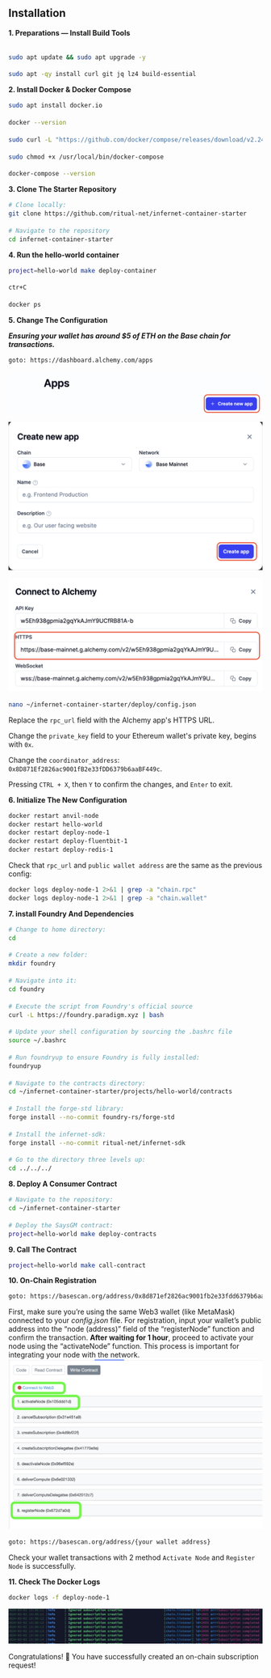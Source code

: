 ## Installation

  

**1. Preparations — Install Build Tools**

  

```bash

sudo apt update && sudo apt upgrade -y

sudo apt -qy install curl git jq lz4 build-essential

```

**2. Install Docker & Docker Compose**

```bash
sudo apt install docker.io

docker --version

sudo curl -L "https://github.com/docker/compose/releases/download/v2.24.5/docker-compose-$(uname -s)-$(uname -m)" -o /usr/local/bin/docker-compose

sudo chmod +x /usr/local/bin/docker-compose

docker-compose --version
```

**3. Clone The Starter Repository**

```bash
# Clone locally:
git clone https://github.com/ritual-net/infernet-container-starter

# Navigate to the repository
cd infernet-container-starter
```

**4. Run the hello-world container**
```bash
project=hello-world make deploy-container

ctr+C

docker ps
```

**5. Change The Configuration**

***Ensuring your wallet has around $5 of ETH on the Base chain for transactions.***
```bash
goto: https://dashboard.alchemy.com/apps
```

![enter image description here](https://raw.githubusercontent.com/kennode048/ritual/main/1.png)

![enter image description here](https://raw.githubusercontent.com/kennode048/ritual/main/2.png)

![enter image description here](https://raw.githubusercontent.com/kennode048/ritual/main/3.png)

```bash
nano ~/infernet-container-starter/deploy/config.json
```
Replace the `rpc_url` field with the Alchemy app's HTTPS URL.

Change the `private_key` field to your Ethereum wallet's private key, begins with `0x`.

Change the `coordinator_address`: `0x8D871Ef2826ac9001fB2e33fDD6379b6aaBF449c`.

Pressing `CTRL + X`, then `Y` to confirm the changes, and `Enter` to exit.

**6. Initialize The New Configuration**
```bash
docker restart anvil-node  
docker restart hello-world  
docker restart deploy-node-1  
docker restart deploy-fluentbit-1  
docker restart deploy-redis-1
```
Check that `rpc_url` and `public wallet address` are the same as the previous config:
```bash
docker logs deploy-node-1 2>&1 | grep -a "chain.rpc"
docker logs deploy-node-1 2>&1 | grep -a "chain.wallet"
```
**7. install Foundry And Dependencies**
```bash
# Change to home directory:  
cd  
  
# Create a new folder:  
mkdir foundry  
  
# Navigate into it:  
cd foundry  
  
# Execute the script from Foundry's official source  
curl -L https://foundry.paradigm.xyz | bash  
  
# Update your shell configuration by sourcing the .bashrc file  
source ~/.bashrc  
  
# Run foundryup to ensure Foundry is fully installed:  
foundryup

# Navigate to the contracts directory:  
cd ~/infernet-container-starter/projects/hello-world/contracts  
  
# Install the forge-std library:  
forge install --no-commit foundry-rs/forge-std  
  
# Install the infernet-sdk:  
forge install --no-commit ritual-net/infernet-sdk  
  
# Go to the directory three levels up:  
cd ../../../
```
**8. Deploy A Consumer Contract**
```bash 
# Navigate to the repository:  
cd ~/infernet-container-starter  
  
# Deploy the SaysGM contract:  
project=hello-world make deploy-contracts
```
**9. Call The Contract**
```bash
project=hello-world make call-contract
```
**10. On-Chain Registration**
```bash
goto: https://basescan.org/address/0x8d871ef2826ac9001fb2e33fdd6379b6aabf449c#writeContract
```
First, make sure you’re using the same Web3 wallet (like MetaMask) connected to your _config.json_ file. For registration, input your wallet’s public address into the “node (address)” field of the “registerNode” function and confirm the transaction. **After waiting for 1 hour**, proceed to activate your node using the “activateNode” function. This process is important for integrating your node with the network.
![enter image description here](https://raw.githubusercontent.com/kennode048/ritual/main/5.png)
```bash
goto: https://basescan.org/address/{your wallet address}
```
Check your wallet transactions with 2 method `Activate Node` and `Register Node` is successfully.

**11. Check The Docker Logs**
```bash
docker logs -f deploy-node-1
```
![enter image description here](https://raw.githubusercontent.com/kennode048/ritual/main/4.png)


Congratulations! 🎉 You have successfully created an on-chain subscription request!
